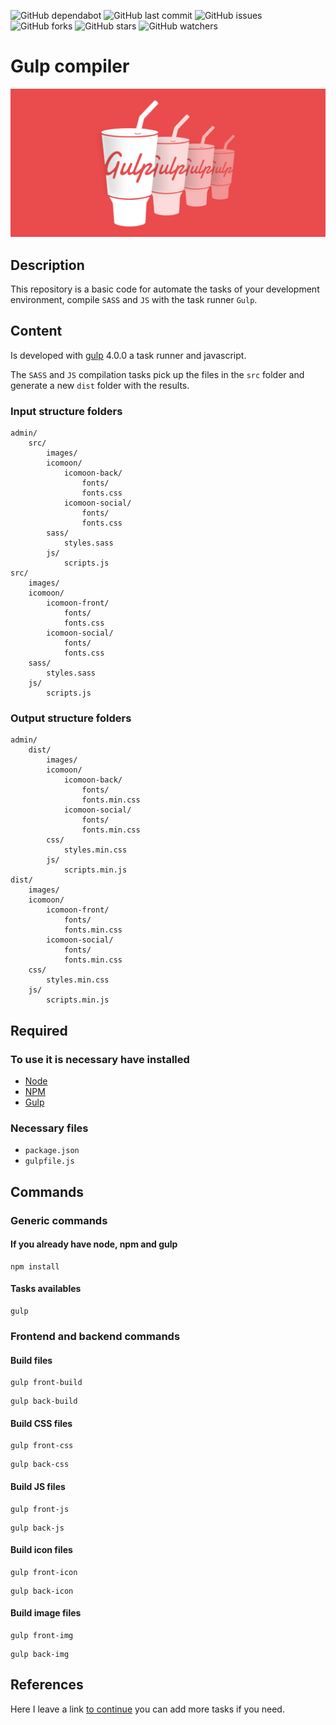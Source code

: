 ![GitHub dependabot](https://img.shields.io/badge/dependabot-enabled-025e8c?logo=Dependabot)
![GitHub last commit](https://img.shields.io/github/last-commit/beatrizsmerino/gulp-compiler)
![GitHub issues](https://img.shields.io/github/issues/beatrizsmerino/gulp-compiler)
![GitHub forks](https://img.shields.io/github/forks/beatrizsmerino/gulp-compiler)
![GitHub stars](https://img.shields.io/github/stars/beatrizsmerino/gulp-compiler)
![GitHub watchers](https://img.shields.io/github/watchers/beatrizsmerino/gulp-compiler)

# Gulp compiler

![Image of Gulp Compiler](README/images/gulp-logo.png)

## Description

This repository is a basic code for automate the tasks of your development environment, compile `SASS` and `JS` with the task runner `Gulp`.

## Content

Is developed with [gulp](https://gulpjs.com/) 4.0.0 a task runner and javascript.

The `SASS` and `JS` compilation tasks pick up the files in the `src` folder and generate a new `dist` folder with the results.

### Input structure folders

```shell
admin/
    src/
        images/
        icomoon/
            icomoon-back/
                fonts/
                fonts.css
            icomoon-social/
                fonts/
                fonts.css
        sass/
            styles.sass
        js/
            scripts.js
src/
    images/
    icomoon/
        icomoon-front/
            fonts/
            fonts.css
        icomoon-social/
            fonts/
            fonts.css
    sass/
        styles.sass
    js/
        scripts.js
```

### Output structure folders

```shell
admin/
    dist/
        images/
        icomoon/
            icomoon-back/
                fonts/
                fonts.min.css
            icomoon-social/
                fonts/
                fonts.min.css
        css/
            styles.min.css
        js/
            scripts.min.js
dist/
    images/
    icomoon/
        icomoon-front/
            fonts/
            fonts.min.css
        icomoon-social/
            fonts/
            fonts.min.css
    css/
        styles.min.css
    js/
        scripts.min.js
```

## Required

### To use it is necessary have installed

- [Node](https://nodejs.org/es/)
- [NPM](https://docs.npmjs.com/)
- [Gulp](https://gulpjs.com/)

### Necessary files

- `package.json`
- `gulpfile.js`

## Commands

### Generic commands

#### If you already have node, npm and gulp

```shell
npm install
```

#### Tasks availables

```shell
gulp
```

### Frontend and backend commands

#### Build files

```shell
gulp front-build
```

```shell
gulp back-build
```

#### Build CSS files

```shell
gulp front-css
```

```shell
gulp back-css
```

#### Build JS files

```shell
gulp front-js
```

```shell
gulp back-js
```

#### Build icon files

```shell
gulp front-icon
```

```shell
gulp back-icon
```

#### Build image files

```shell
gulp front-img
```

```shell
gulp back-img
```

## References

Here I leave a link [to continue](https://gulpjs.com/docs/en/getting-started/quick-start) you can add more tasks if you need.

